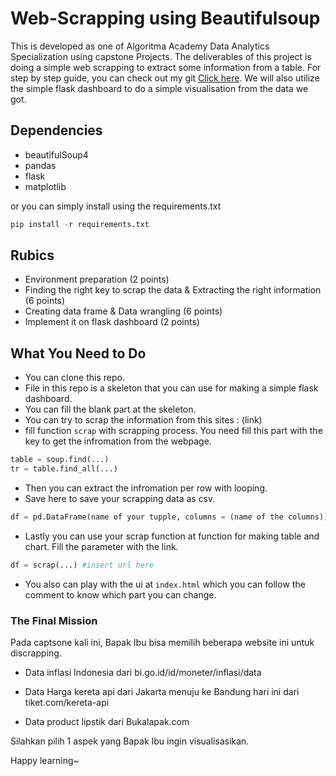 # Web-Scrapping using Beautifulsoup

This is developed as one of Algoritma Academy Data Analytics Specialization using capstone Projects. The deliverables of this project is doing a simple web scrapping to extract some information from a table. For step by step guide, you can check out my git [Click here](https://github.com/t3981-h/Webscrapping-with-BeautifulSoup "Webscrapping with Beautiful Soup"). We will also utilize the simple flask dashboard to do a simple visualisation from the data we got.

## Dependencies

- beautifulSoup4
- pandas
- flask
- matplotlib

or you can simply install using the requirements.txt

```python
pip install -r requirements.txt
```

## Rubics

- Environment preparation (2 points)
- Finding the right key to scrap the data  & Extracting the right information (6 points)
- Creating data frame & Data wrangling (6 points)
- Implement it on flask dashboard (2 points)


## What You Need to Do

* You can clone this repo.
* File in this repo is a skeleton that you can use for making a simple flask dashboard.
* You can fill the blank part at the skeleton.
* You can try to scrap the information from this sites : (link)
* fill function `scrap` with scrapping process. You need fill this part with the key to get the infromation from the webpage.

```python
table = soup.find(...)
tr = table.find_all(...)
```

* Then you can extract the infromation per row with looping.
* Save here to save your scrapping data as csv.

```python
df = pd.DataFrame(name of your tupple, columns = (name of the columns))
```

* Lastly you can use your scrap function at function for making table and chart. Fill the parameter with the link.

```python
df = scrap(...) #insert url here
```

* You also can play with the ui at `index.html` which you can follow the comment to know which part you can change.

### The Final Mission 

Pada captsone kali ini, Bapak Ibu bisa memilih beberapa website ini untuk discrapping. 

- Data inflasi Indonesia dari bi.go.id/id/moneter/inflasi/data

- Data Harga kereta api dari Jakarta menuju ke Bandung hari ini dari tiket.com/kereta-api

- Data product lipstik dari Bukalapak.com

Silahkan pilih 1 aspek yang Bapak Ibu ingin visualisasikan. 

Happy learning~
